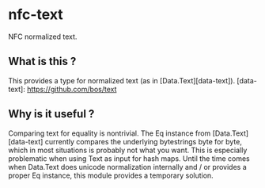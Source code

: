 # nfc-text

NFC normalized text.

## What is this ?

This provides a type for normalized text (as in [Data.Text][data-text]).
  [data-text]: https://github.com/bos/text

## Why is it useful ?

Comparing text for equality is nontrivial. The Eq instance from
[Data.Text][data-text] currently compares the underlying bytestrings byte for byte,
which in most situations is probably not what you want. This is especially
problematic when using Text as input for hash maps. Until the time comes when
Data.Text does unicode normalization internally and / or provides a proper Eq instance,
this module provides a temporary solution.

